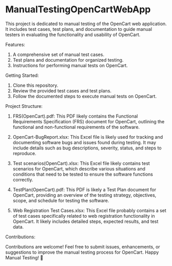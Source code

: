 # ManualTestingOpenCartWebApp
This project is dedicated to manual testing of the OpenCart web application. It includes test cases, test plans, and documentation to guide manual testers in evaluating the functionality and usability of OpenCart.


Features:
1. A comprehensive set of manual test cases.
2. Test plans and documentation for organized testing.
3. Instructions for performing manual tests on OpenCart.


Getting Started:

1. Clone this repository.
2. Review the provided test cases and test plans.
3. Follow the documented steps to execute manual tests on OpenCart.


Project Structure:

1. FRS(OpenCart).pdf: This PDF likely contains the Functional Requirements Specification (FRS) document for OpenCart, outlining the functional and non-functional requirements of the software.

2. OpenCart-BugReport.xlsx: This Excel file is likely used for tracking and documenting software bugs and issues found during testing. It may include details such as bug descriptions, severity, status, and steps to reproduce.

3. Test scenarios(OpenCart).xlsx: This Excel file likely contains test scenarios for OpenCart, which describe various situations and conditions that need to be tested to ensure the software functions correctly.

4. TestPlan(OpenCart).pdf: This PDF is likely a Test Plan document for OpenCart, providing an overview of the testing strategy, objectives, scope, and schedule for testing the software.

5. Web Registration Test Cases.xlsx: This Excel file probably contains a set of test cases specifically related to web registration functionality in OpenCart. It likely includes detailed steps, expected results, and test data.


Contributions:

Contributions are welcome! Feel free to submit issues, enhancements, or suggestions to improve the manual testing process for OpenCart.
Happy Manual Testing! 🚀
